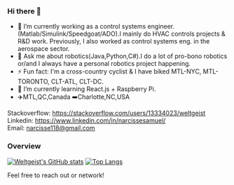 ### Hi there 👋

- 🔭 I’m currently working as a control systems engineer.(Matlab/Simulink/Speedgoat/ADO).I mainly do HVAC controls projects & R&D work. Previously,  I also worked as control systems eng. in the aerospace sector. 
- 💬 Ask me about robotics(Java,Python,C#).I do a lot of pro-bono robotics or/and I always have a personal robotics project happening.  
- ⚡ Fun fact: I'm a cross-country cyclist & I have biked MTL-NYC, MTL-TORONTO, CLT-ATL, CLT-DC.
- 🌱 I’m currently learning React.js + Raspberry Pi. 
- ✈️MTL,QC,Canada ➡️Charlotte,NC,USA

Stackoverflow: https://stackoverflow.com/users/13334023/weltgeist<br>
Linkedin: https://www.linkedin.com/in/narcissesamuel/<br>
Email: narcisse118@gmail.com

### Overview





[![Weltgeist's GitHub stats](https://github-readme-stats-weltgeists-projects.vercel.app/api?username=Weltgeist&theme=ocean_dark)](https://github.com/Weltgeist/github-readme-stats) [![Top Langs](https://github-readme-stats-weltgeists-projects.vercel.app/api/top-langs/?username=Weltgeist&layout=compact&langs_count=8&theme=ocean_dark)](https://github.com/Weltgeist/github-readme-stats)

Feel free to reach out or network!





<!--
**Weltgeist/Weltgeist** is a ✨ _special_ ✨ repository because its `README.md` (this file) appears on your GitHub profile.

Here are some ideas to get you started:

- 🔭 I’m currently working on ...
- 🌱 I’m currently learning ...
- 👯 I’m looking to collaborate on ...
- 🤔 I’m looking for help with ...
- 💬 Ask me about ...
- 📫 How to reach me: ...
- 😄 Pronouns: ...
- ⚡ Fun fact: ...
-->
